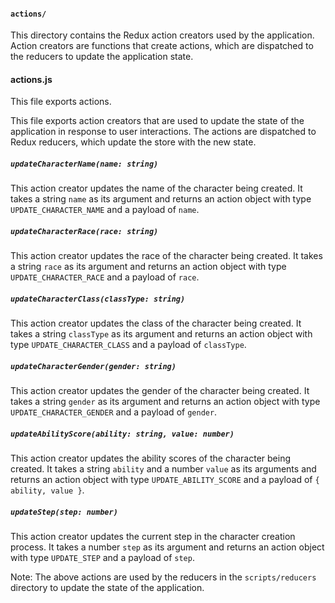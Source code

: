 #### `actions/`

This directory contains the Redux action creators used by the application. Action creators are functions that create actions, which are dispatched to the reducers to update the application state.

#### actions.js

This file exports actions.

This file exports action creators that are used to update the state of the application in response to user interactions. The actions are dispatched to Redux reducers, which update the store with the new state.

##### `updateCharacterName(name: string)`

This action creator updates the name of the character being created. It takes a string `name` as its argument and returns an action object with type `UPDATE_CHARACTER_NAME` and a payload of `name`.

##### `updateCharacterRace(race: string)`

This action creator updates the race of the character being created. It takes a string `race` as its argument and returns an action object with type `UPDATE_CHARACTER_RACE` and a payload of `race`.

##### `updateCharacterClass(classType: string)`

This action creator updates the class of the character being created. It takes a string `classType` as its argument and returns an action object with type `UPDATE_CHARACTER_CLASS` and a payload of `classType`.

##### `updateCharacterGender(gender: string)`

This action creator updates the gender of the character being created. It takes a string `gender` as its argument and returns an action object with type `UPDATE_CHARACTER_GENDER` and a payload of `gender`.

##### `updateAbilityScore(ability: string, value: number)`

This action creator updates the ability scores of the character being created. It takes a string `ability` and a number `value` as its arguments and returns an action object with type `UPDATE_ABILITY_SCORE` and a payload of `{ ability, value }`.

##### `updateStep(step: number)`

This action creator updates the current step in the character creation process. It takes a number `step` as its argument and returns an action object with type `UPDATE_STEP` and a payload of `step`.

Note: The above actions are used by the reducers in the `scripts/reducers` directory to update the state of the application.